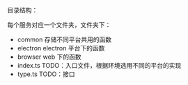 目录结构：

每个服务对应一个文件夹，文件夹下：

- common 存储不同平台共用的函数
- electron electron 平台下的函数
- browser web 下的函数
- index.ts TODO：入口文件，根据环境选用不同的平台的实现
- type.ts TODO：接口
